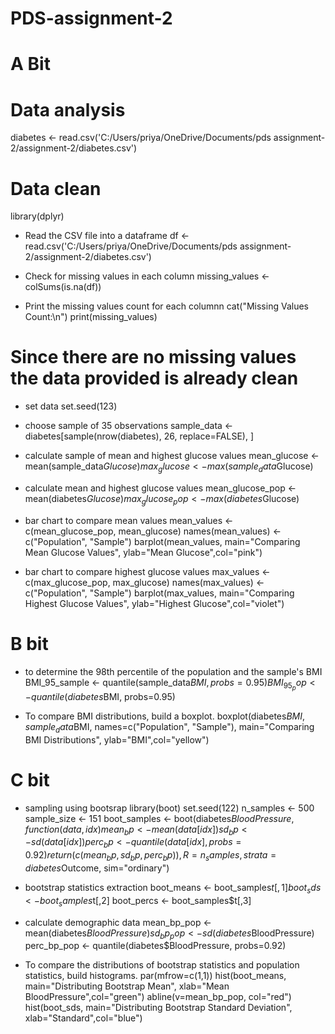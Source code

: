# PDS-assignment-2
# A Bit
# Data analysis
diabetes <- read.csv('C:/Users/priya/OneDrive/Documents/pds assignment-2/assignment-2/diabetes.csv')

# Data clean
library(dplyr)
* Read the CSV file into a dataframe
df <- read.csv('C:/Users/priya/OneDrive/Documents/pds assignment-2/assignment-2/diabetes.csv')

* Check for missing values in each column
missing_values <- colSums(is.na(df))

* Print the missing values count for each columnn
cat("Missing Values Count:\n")
print(missing_values)
# Since there are no missing values the data provided is already clean

* set data
set.seed(123)

* choose sample of 35 observations
sample_data <- diabetes[sample(nrow(diabetes), 26, replace=FALSE), ]

* calculate sample of mean and highest glucose values 
mean_glucose <- mean(sample_data$Glucose)
max_glucose <- max(sample_data$Glucose)

* calculate mean and highest glucose values
mean_glucose_pop <- mean(diabetes$Glucose)
max_glucose_pop <- max(diabetes$Glucose)

* bar chart to compare mean values
mean_values <- c(mean_glucose_pop, mean_glucose)
names(mean_values) <- c("Population", "Sample")
barplot(mean_values, main="Comparing Mean Glucose Values", ylab="Mean Glucose",col="pink")


* bar chart to compare highest glucose values
max_values <- c(max_glucose_pop, max_glucose)
names(max_values) <- c("Population", "Sample")
barplot(max_values, main="Comparing Highest Glucose Values", ylab="Highest Glucose",col="violet")

# B bit
* to determine the 98th percentile of the population and the sample's BMI
BMI_95_sample <- quantile(sample_data$BMI, probs=0.95)
BMI_95_pop <- quantile(diabetes$BMI, probs=0.95)

* To compare BMI distributions, build a boxplot.
boxplot(diabetes$BMI, sample_data$BMI, names=c("Population", "Sample"), 
        main="Comparing BMI Distributions", ylab="BMI",col="yellow")

# C bit
* sampling using bootsrap
library(boot)
set.seed(122)
n_samples <- 500
sample_size <- 151
boot_samples <- boot(diabetes$BloodPressure, function(data, idx) {
  mean_bp <- mean(data[idx])
  sd_bp <- sd(data[idx])
  perc_bp <- quantile(data[idx], probs=0.92)
  return(c(mean_bp, sd_bp, perc_bp))
}, R=n_samples, strata=diabetes$Outcome, sim="ordinary")

* bootstrap statistics extraction
boot_means <- boot_samples$t[,1]
boot_sds <- boot_samples$t[,2]
boot_percs <- boot_samples$t[,3]

* calculate demographic data
mean_bp_pop <- mean(diabetes$BloodPressure)
sd_bp_pop <- sd(diabetes$BloodPressure)
perc_bp_pop <- quantile(diabetes$BloodPressure, probs=0.92)

* To compare the distributions of bootstrap statistics and population statistics, build histograms.
par(mfrow=c(1,1))
hist(boot_means, main="Distributing Bootstrap Mean", xlab="Mean BloodPressure",col="green")
abline(v=mean_bp_pop, col="red")
hist(boot_sds, main="Distributing Bootstrap Standard Deviation", xlab="Standard",col="blue")

